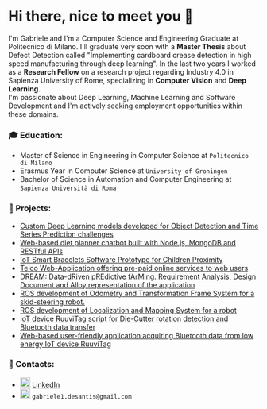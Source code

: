# Hi there, nice to meet you 👋
I'm Gabriele and I'm a Computer Science and Engineering Graduate at Politecnico di Milano. I'll graduate very soon with a **Master Thesis** about Defect Detection called "Implementing cardboard crease detection in high speed manufacturing through deep learning". In the last two years I worked as a **Research Fellow** on a research project regarding Industry 4.0 in Sapienza University of Rome, specializing in **Computer Vision** and **Deep Learning**.   
I'm passionate about Deep Learning, Machine Learning and Software Development and I'm actively seeking employment opportunities within these domains.

### 🎓 Education:  
- Master of Science in Engineering in Computer Science at ```Politecnico di Milano```
- Erasmus Year in Computer Science at ```University of Groningen```
- Bachelor of Science in Automation and Computer Engineering at ```Sapienza Università di Roma```

### 📌 Projects:  
- [Custom Deep Learning models developed for Object Detection and Time Series Prediction challenges](https://github.com/titaniumwhite/AN2DL-challenges)
- [Web-based diet planner chatbot built with Node.js, MongoDB and RESTful APIs](https://github.com/titaniumwhite/CN-meatballs)
- [IoT Smart Bracelets Software Prototype for Children Proximity](https://github.com/titaniumwhite/IoT-project)
- [Telco Web-Application offering pre-paid online services to web users](https://github.com/titaniumwhite/DB2-project)
- [DREAM: Data-dRiven pREdictive fArMing. Requirement Analysis, Design Document and Alloy representation of the application](https://github.com/titaniumwhite/SE2-project)
- [ROS development of Odometry and Transformation Frame System for a skid-steering robot.](https://github.com/titaniumwhite/ROS-odometry-project)
- [ROS development of Localization and Mapping System for a robot](https://github.com/titaniumwhite/ROS-localization-project)
- [IoT device RuuviTag script for Die-Cutter rotation detection and Bluetooth data transfer](https://github.com/titaniumwhite/diecutter-rotation-detection)
- [Web-based user-friendly application acquiring Bluetooth data from low energy IoT device RuuviTag](https://github.com/titaniumwhite/diecutter-webapp)

### 📢 Contacts:  
- <img src="https://upload.wikimedia.org/wikipedia/commons/8/81/LinkedIn_icon.svg" alt="linkedin" width="20" height="20">
  <a href="https://www.linkedin.com/in/gabrieledesantis/" rel="nofollow noreferrer">LinkedIn</a> &nbsp; 
- <img src="https://upload.wikimedia.org/wikipedia/commons/7/7e/Gmail_icon_%282020%29.svg" alt="gmail" width="20" height="20"> ```gabriele1.desantis@gmail.com```






